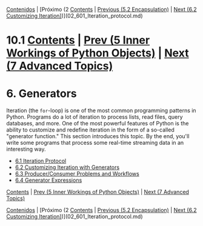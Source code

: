 [Contenidos](../Contenidos.md) \| [Próximo (2 [Contents](../Contents.md) \| [Previous (5.2 Encapsulation)](../05_Object_model/02_Classes_encapsulation.md) \| [Next (6.2 Customizing Iteration)](02_Customizing_iteration.md))](02_601_Iteration_protocol.md)

# 10.1 [Contents](../Contents.md) \| [Prev (5 Inner Workings of Python Objects)](../05_Object_model/00_Overview.md) \| [Next (7 Advanced Topics)](../07_Advanced_Topics/00_Overview.md)

# 6. Generators

Iteration (the `for`-loop) is one of the most common programming
patterns in Python.  Programs do a lot of iteration to process lists,
read files, query databases, and more.  One of the most powerful
features of Python is the ability to customize and redefine iteration
in the form of a so-called "generator function."  This section
introduces this topic.  By the end, you'll write some programs that
process some real-time streaming data in an interesting way.

* [6.1 Iteration Protocol](01_Iteration_protocol.md)
* [6.2 Customizing Iteration with Generators](02_Customizing_iteration.md)
* [6.3 Producer/Consumer Problems and Workflows](03_Producers_consumers.md)
* [6.4 Generator Expressions](04_More_generators.md)

[Contents](../Contents.md) \| [Prev (5 Inner Workings of Python Objects)](../05_Object_model/00_Overview.md) \| [Next (7 Advanced Topics)](../07_Advanced_Topics/00_Overview.md)


[Contenidos](../Contenidos.md) \| [Próximo (2 [Contents](../Contents.md) \| [Previous (5.2 Encapsulation)](../05_Object_model/02_Classes_encapsulation.md) \| [Next (6.2 Customizing Iteration)](02_Customizing_iteration.md))](02_601_Iteration_protocol.md)

